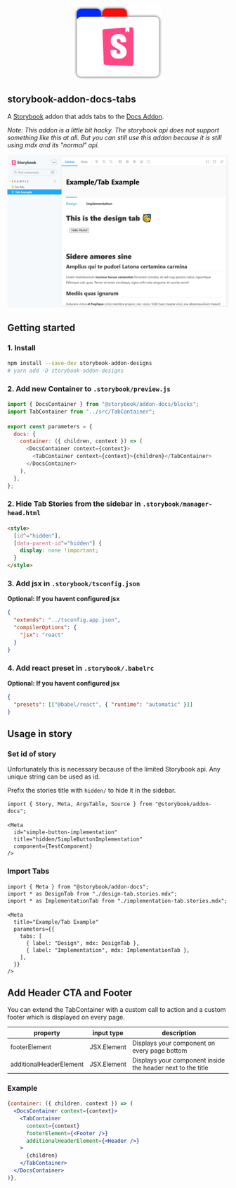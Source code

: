 <p align="center">
  <img src="logo.png">
</p>

## storybook-addon-docs-tabs

A [Storybook](https://github.com/storybooks/storybook) addon that adds tabs to the [Docs Addon](https://github.com/storybookjs/storybook/tree/next/addons/docs).

_Note: This addon is a little bit hacky. The storybook api does not support something like this at all. But you can still use this addon because it is still using mdx and its "normal" api._

<p align="center">
  <img src="screenshot.png">
</p>

## Getting started

### 1. Install

```sh
npm install --save-dev storybook-addon-designs
# yarn add -D storybook-addon-designs
```

### 2. Add new Container to `.storybook/preview.js`

```js
import { DocsContainer } from "@storybook/addon-docs/blocks";
import TabContainer from "../src/TabContainer";

export const parameters = {
  docs: {
    container: ({ children, context }) => (
      <DocsContainer context={context}>
        <TabContainer context={context}>{children}</TabContainer>
      </DocsContainer>
    ),
  },
};
```

### 2. Hide Tab Stories from the sidebar in `.storybook/manager-head.html`

```html
<style>
  [id^="hidden"],
  [data-parent-id^="hidden"] {
    display: none !important;
  }
</style>
```

### 3. Add jsx in `.storybook/tsconfig.json`

**Optional: If you havent configured jsx**

```json
{
  "extends": "../tsconfig.app.json",
  "compilerOptions": {
    "jsx": "react"
  }
}
```

### 4. Add react preset in `.storybook/.babelrc`

**Optional: If you havent configured jsx**

```json
{
  "presets": [["@babel/react", { "runtime": "automatic" }]]
}
```

## Usage in story

### Set id of story

Unfortunately this is necessary because of the limited Storybook api. Any unique string can be used as id.

Prefix the stories title with `hidden/` to hide it in the sidebar.

```mdx
import { Story, Meta, ArgsTable, Source } from "@storybook/addon-docs";

<Meta
  id="simple-button-implementation"
  title="hidden/SimpleButtonImplementation"
  component={TestComponent}
/>
```

### Import Tabs

```mdx
import { Meta } from "@storybook/addon-docs";
import * as DesignTab from "./design-tab.stories.mdx";
import * as ImplementationTab from "./implementation-tab.stories.mdx";

<Meta
  title="Example/Tab Example"
  parameters={{
    tabs: [
      { label: "Design", mdx: DesignTab },
      { label: "Implementation", mdx: ImplementationTab },
    ],
  }}
/>
```

## Add Header CTA and Footer

You can extend the TabContainer with a custom call to action and a custom footer which is displayed on every page.

| property                | input type  | description                                                 |
| ----------------------- | ----------- | ----------------------------------------------------------- |
| footerElement           | JSX.Element | Displays your component on every page bottom                |
| additionalHeaderElement | JSX.Element | Displays your component inside the header next to the title |

### Example

```jsx
{container: ({ children, context }) => (
  <DocsContainer context={context}>
    <TabContainer
      context={context}
      footerElement={<Footer />}
      additionalHeaderElement={<Header />}
    >
      {children}
    </TabContainer>
  </DocsContainer>
)},
```
